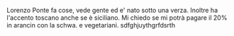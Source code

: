Lorenzo Ponte fa cose, vede gente ed e' nato sotto una verza.
Inoltre ha l'accento toscano anche se è siciliano.
Mi chiedo se mi potrà pagare il 20% in arancin con la schwa. e vegetariani. sdfghjuythgrfdsrth